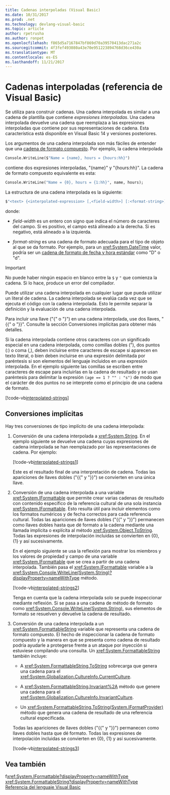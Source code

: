 ```yaml
---
title: Cadenas interpoladas (Visual Basic)
ms.date: 10/31/2017
ms.prod: .net
ms.technology: devlang-visual-basic
ms.topic: article
author: rpetrusha
ms.author: ronpet
ms.openlocfilehash: f865d5a7167847bf869d70a39570413dac271a2c
ms.sourcegitcommit: 4f3fef493080a43e70e951223894768d36ce430a
ms.translationtype: MT
ms.contentlocale: es-ES
ms.lasthandoff: 11/21/2017
---
```

# <a name="interpolated-strings-visual-basic-reference"></a>Cadenas interpoladas (referencia de Visual Basic)

Se utiliza para construir cadenas.  Una cadena interpolada es similar a una cadena de plantilla que contiene *expresiones interpoladas*.  Una cadena interpolada devuelve una cadena que reemplaza a las expresiones interpoladas que contiene por sus representaciones de cadena. Esta característica está disponible en Visual Basic 14 y versiones posteriores.

Los argumentos de una cadena interpolada son más fáciles de entender que una [cadena de formato compuesto](../../../../standard/base-types/composite-formatting.md#composite-format-string).  Por ejemplo, la cadena interpolada  
  
```vb  
Console.WriteLine($"Name = {name}, hours = {hours:hh}")
```  
contiene dos expresiones interpoladas, "{name}" y "{hours:hh}". La cadena de formato compuesto equivalente es esta:

```vb
Console.WriteLine("Name = {0}, hours = {1:hh}", name, hours); 
```  

La estructura de una cadena interpolada es la siguiente:  
  
```vb  
$"<text> {<interpolated-expression> [,<field-width>] [:<format-string>] } <text> ..."  
```  

donde: 

- *field-width* es un entero con signo que indica el número de caracteres del campo. Si es positivo, el campo está alineado a la derecha. Si es negativo, está alineado a la izquierda. 

- *format-string* es una cadena de formato adecuada para el tipo de objeto al que se da formato. Por ejemplo, para un <xref:System.DateTime> valor, podría ser un [cadena de formato de fecha y hora estándar](~/docs/standard/base-types/standard-date-and-time-format-strings.md) como "D" o "d".

> [!IMPORTANT]
> No puede haber ningún espacio en blanco entre la `$` y `"` que comienza la cadena. Si lo hace, produce un error del compilador.

 Puede utilizar una cadena interpolada en cualquier lugar que pueda utilizar un literal de cadena.  La cadena interpolada se evalúa cada vez que se ejecuta el código con la cadena interpolada. Esto le permite separar la definición y la evaluación de una cadena interpolada.  
  
 Para incluir una llave ("{" o "}") en una cadena interpolada, use dos llaves, "{{" o "}}".  Consulte la sección Conversiones implícitas para obtener más detalles.  

Si la cadena interpolada contiene otros caracteres con un significado especial en una cadena interpolada, como comillas dobles ("), dos puntos (:) o coma (,), deben incluirse entre caracteres de escape si aparecen en texto literal, o bien deben incluirse en una expresión delimitada por paréntesis si son elementos del lenguaje incluidos en una expresión interpolada. En el ejemplo siguiente las comillas se escriben entre caracteres de escape para incluirlas en la cadena de resultado y se usan paréntesis para delimitar la expresión `(age == 1 ? "" : "s")` de modo que el carácter de dos puntos no se interprete como el principio de una cadena de formato.

[!code-vb[interpolated-strings](../../../../../samples/snippets/visualbasic/programming-guide/language-features/strings/interpolated-strings4.vb)]  

## <a name="implicit-conversions"></a>Conversiones implícitas  

Hay tres conversiones de tipo implícito de una cadena interpolada:  

1. Conversión de una cadena interpolada a <xref:System.String>. En el ejemplo siguiente se devuelve una cadena cuyas expresiones de cadena interpolada se han reemplazado por las representaciones de cadena. Por ejemplo:

   [!code-vb[interpolated-strings1](../../../../../samples/snippets/visualbasic/programming-guide/language-features/strings/interpolated-strings1.vb)]  

   Este es el resultado final de una interpretación de cadena. Todas las apariciones de llaves dobles ("{{" y "}}") se convierten en una única llave. 

2. Conversión de una cadena interpolada a una variable <xref:System.IFormattable> que permite crear varias cadenas de resultado con contenido específico de la referencia cultural de una sola instancia <xref:System.IFormattable>. Esto resulta útil para incluir elementos como los formatos numéricos y de fecha correctos para cada referencia cultural.  Todas las apariciones de llaves dobles ("{{" y "}}") permanecen como llaves dobles hasta que dé formato a la cadena mediante una llamada implícita o explícita al método <xref:System.Object.ToString>.  Todas las expresiones de interpolación incluidas se convierten en {0}, \{1\} y así sucesivamente.  

   En el ejemplo siguiente se usa la reflexión para mostrar los miembros y los valores de propiedad y campo de una variable <xref:System.IFormattable> que se crea a partir de una cadena interpolada. También pasa el <xref:System.IFormattable> variable a la <xref:System.Console.WriteLine(System.String)?displayProperty=nameWithType> método.

   [!code-vb[interpolated-strings2](../../../../../samples/snippets/visualbasic/programming-guide/language-features/strings/interpolated-strings2.vb)]  

   Tenga en cuenta que la cadena interpolada solo se puede inspeccionar mediante reflexión. Si se pasa a una cadena de método de formato como <xref:System.Console.WriteLine(System.String)>, sus elementos de formato se resuelven y devuelve la cadena de resultado. 

3. Conversión de una cadena interpolada a un <xref:System.FormattableString> variable que representa una cadena de formato compuesto. El hecho de inspeccionar la cadena de formato compuesto y la manera en que se presenta como cadena de resultado podría ayudarle a protegerse frente a un ataque por inyección si estuviese compilando una consulta. Un <xref:System.FormattableString> también incluye:

      - A <xref:System.FormattableString.ToString> sobrecarga que genera una cadena para el <xref:System.Globalization.CultureInfo.CurrentCulture>.
      
      - A <xref:System.FormattableString.Invariant%2A> método que genere una cadena para el <xref:System.Globalization.CultureInfo.InvariantCulture>.
      
      - Un <xref:System.FormattableString.ToString(System.IFormatProvider)> método que genera una cadena de resultado de una referencia cultural especificada. 
  
    Todas las apariciones de llaves dobles ("{{" y "}}") permanecen como llaves dobles hasta que dé formato.  Todas las expresiones de interpolación incluidas se convierten en {0}, \{1\} y así sucesivamente.  

   [!code-vb[interpolated-strings3](../../../../../samples/snippets/visualbasic/programming-guide/language-features/strings/interpolated-strings3.vb)]  

## <a name="see-also"></a>Vea también  
f<xref:System.IFormattable?displayProperty=nameWithType>   
 <xref:System.FormattableString?displayProperty=nameWithType>  
 [Referencia del lenguaje Visual Basic](index.md)  
 